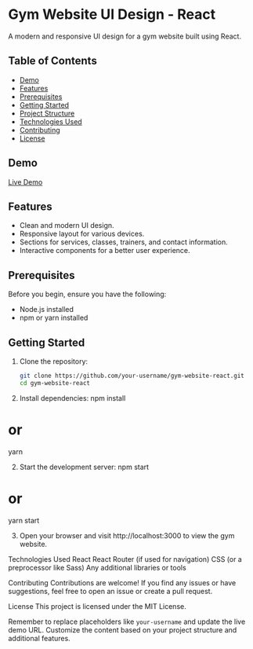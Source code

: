 # Gym Website UI Design - React

A modern and responsive UI design for a gym website built using React.

## Table of Contents

- [Demo](#demo)
- [Features](#features)
- [Prerequisites](#prerequisites)
- [Getting Started](#getting-started)
- [Project Structure](#project-structure)
- [Technologies Used](#technologies-used)
- [Contributing](#contributing)
- [License](#license)

## Demo

[Live Demo](https://your-demo-url.com)

## Features

- Clean and modern UI design.
- Responsive layout for various devices.
- Sections for services, classes, trainers, and contact information.
- Interactive components for a better user experience.

## Prerequisites

Before you begin, ensure you have the following:

- Node.js installed
- npm or yarn installed

## Getting Started

1. Clone the repository:

   ```bash
   git clone https://github.com/your-username/gym-website-react.git
   cd gym-website-react

1. Install dependencies:
npm install
# or
yarn

2. Start the development server:
npm start
# or
yarn start

3. Open your browser and visit http://localhost:3000 to view the gym website.

Technologies Used
React
React Router (if used for navigation)
CSS (or a preprocessor like Sass)
Any additional libraries or tools

Contributing
Contributions are welcome! If you find any issues or have suggestions, feel free to open an issue or create a pull request.

License
This project is licensed under the MIT License.


Remember to replace placeholders like `your-username` and update the live demo URL. Customize the content based on your project structure and additional features.

